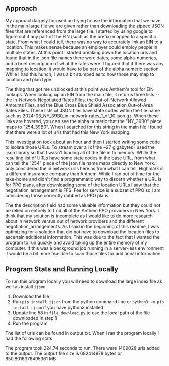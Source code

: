 ## Approach
My approach largely focused on trying to use the information that we have in the main large file we are given rather than
downloading the zipped JSON files that are referenced from the large file. I started by using google to figure out if any
part of the EIN (such as the prefix) mapped to a specific state. From
what I could tell, there was no way to accurately link an EIN to a location. This makes sense because an employer could
employ people in multiple states. At this point I started breaking down the location urls and found that in the json
file names there were dates, some alpha-numerics, and a brief description of what the rates were. I figured that if there
was any mapping to location, it would have to be part of the alpha numeric section. While I had this hunch, I was a bit stumped
as to how those may map to location and plan type.

The thing that got me unblocked at this point was Anthem's tool for EIN lookups. When looking up an EIN from the main file,
it returns three lists -- the In-Network Negotiated Rates Files, the Out-of-Network Allowed Amounts Files, and the
Blue Cross Blue Shield Association Out-of-Area Rates Files. These lists of JSON files have state codes within the file name
such as 2024-03_NY_39B0_in-network-rates_1_of_10.json.gz. When these links are hovered, you can see the alpha numeric that
the "NY_39B0" piece maps to "254_39B0". When I searched for this string in the main file I found that there were a lot of
urls that had this New York mapping.

This investigation took about an hour and then I started writing some code to isolate those URLs. To stream over all of the
~27 gigabytes I used the ijson library so that I wasn't loading all of the file in to memory. While the resulting list
of URLs have some state codes in the base URL, from what I can tell the "254" piece of the json file name maps directly to New York.
I only considered the in network urls here as from what I can tell, Highmark is a different insurance company than Anthem.
While I ran out of time for the take-home and didn't find a programmatic way to discern whether a URL is for PPO plans, after downloading some of the location
URLs I saw that the negotiation_arrangement is FFS. Fee for service is a subset of PPO so I am considering those correctly
dubbed as PPO plans.

The the description field had some valuable information but they could not be relied on entirely to find all of the Anthem
PPO providers in New York. I think that my solution is incomplete as I would like to do more research about in network
versus out of network providers and the different negotiation_arrangements. As I said in the beginning of this readme,
I was optimizing for a solution that did not have to download the location files to ascertain additional information.
This was due to the fact that I wanted the program to run quickly and avoid taking up the entire memory of my computer.
If this was a background job running in a server-less environment it would be a bit more feasible to scan those files
for additional information.

## Program Stats and Running Locally

To run this program locally you will need to download the large index file as well as install `ijson`
1) Download the file
2) Run `pip install ijson` from the python command line or `python3 -m pip install ijson` if you have python3 installed
3) Update line 58 in `file_download.py` to use the local path of the file downloaded in step 1
4) Run the program

The list of urls can be found in output.txt. When I ran the program locally I had the following stats

The program took 224.74 seconds to run.
There were 1409028 urls added to the output.
The output file size is 682414978 bytes or 650.8016376495361 MB